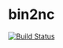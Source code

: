 # bin2nc

[![Build Status](https://github.com/biskwikman/bin2nc.jl/actions/workflows/CI.yml/badge.svg?branch=main)](https://github.com/biskwikman/bin2nc.jl/actions/workflows/CI.yml?query=branch%3Amain)
